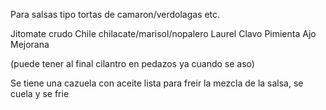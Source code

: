 Para salsas tipo tortas de camaron/verdolagas etc.
 
 
Jitomate crudo
Chile chilacate/marisol/nopalero
Laurel
Clavo
Pimienta
Ajo
Mejorana
 
(puede tener al final cilantro en pedazos ya cuando se aso)
 
Se tiene una cazuela con aceite lista para freir la mezcla de la salsa, se cuela y se frie
